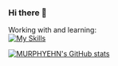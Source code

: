 ### Hi there 👋

Working with and learning: <br>
[![My Skills](https://skillicons.dev/icons?i=py,django,js,jquery,html,css,scss,mysql)](https://skillicons.dev)


[![MURPHYEHN's GitHub stats](https://github-readme-stats.vercel.app/api?username=MURPHYEHN&hide=stars&count_private=true&theme=radical&border_color=94f207&text_color=5adba3)](https://github.com/anuraghazra/github-readme-stats)


<!--
**MURPHYEHN/MURPHYEHN** is a ✨ _special_ ✨ repository because its `README.md` (this file) appears on your GitHub profile.

Here are some ideas to get you started:

- 🔭 I’m currently working on React,Tailwind CSS, Django
- 🌱 I’m currently learning ...
- 👯 I’m looking to collaborate on ...
- 🤔 I’m looking for help with ...
- 💬 Ask me about ...
- 📫 How to reach me: ...
- 😄 Pronouns: ...
- ⚡ Fun fact: ...
-->
